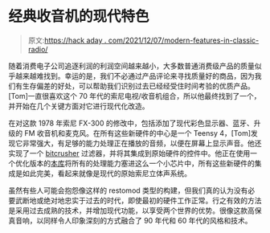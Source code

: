 # 经典收音机的现代特色

> 原文:[https://hack aday . com/2021/12/07/modern-features-in-classic-radio/](https://hackaday.com/2021/12/07/modern-features-in-classic-radio/)

随着消费电子公司追逐利润的利润空间越来越小，大多数普通消费级产品的质量似乎越来越难找到。幸运的是，我们不必通过产品评论来寻找质量好的商品，因为我们有生存偏差的好处，可以帮助我们识别过去已经经受住时间考验的优质产品。[Tom]一直很喜欢这个 70 年代的索尼电视/收音机组合，所以他最终找到了一个，并开始在几个关键方面对它进行现代化改造。

在对这款 1978 年索尼 FX-300 的修改中，包括添加了现代彩色显示器、蓝牙、升级的 FM 收音机和麦克风。在所有这些新硬件的中心是一个 Teensy 4，[Tom]发现它非常强大，有足够的能力处理正在播放的音频，以便在屏幕上显示声音。他还实现了一个 [bitcrusher](https://en.wikipedia.org/wiki/Bitcrusher) 过滤器，并将其集成到原始硬件的控件中。他正在使用一个优化版本的[本库](https://github.com/KurtE/ILI9341_t3n)将所有的处理能力塞进这么一个小芯片中，所有这些新硬件的集成是如此完美，看起来就像是现代的原始索尼立体声系统。

虽然有些人可能会抱怨像这样的 restomod 类型的构建，但我们真的认为没有必要武断地或绝对地忠实于过去的时代，即使最初的硬件工作正常。行之有效的方法是采用过去成熟的技术，并增加现代功能，以享受两个世界的优势。很像这款高保真音响，以同样令人印象深刻的方式融合了 90 年代和 60 年代的风格和技术。